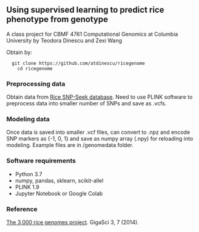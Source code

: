 ## Using supervised learning to predict rice phenotype from genotype
A class project for CBMF 4761 Computational Genomics at Columbia University by Teodora Dinescu and Zexi Wang

Obtain by:
```
  git clone https://github.com/atdinescu/ricegenome 
    cd ricegenome 
```


### Preprocessing data
Obtain data from [Rice SNP-Seek database](https://snp-seek.irri.org/_download.zul;jsessionid=4D89CF745706C206C0AC8A55F935728A). Need to use PLINK software to preprocess data into smaller number of SNPs and save as .vcfs.

### Modeling data
Once data is saved into smaller .vcf files, can convert to .npz and encode SNP markers as {-1, 0, 1} and save as numpy array (.npy) for reloading into modeling. Example files are in /genomedata folder.

### Software requirements
* Python 3.7
* numpy, pandas, sklearn, scikit-allel
* PLINK 1.9
* Jupyter Notebook or Google Colab

### Reference
[The 3,000 rice genomes project](https://doi.org/10.1186/2047-217X-3-7). GigaSci 3, 7 (2014). 
